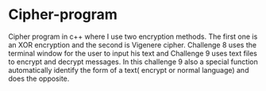 # Cipher-program

Cipher program in c++ where I use two encryption methods. The first one is an XOR encryption and the second is Vigenere cipher. Challenge 8 uses the terminal window for the user to input his text and Challenge 9 uses text files to encrypt and decrypt messages. In this challenge 9 also a special function automatically identify the form of a text( encrypt or normal language) and does the opposite.
